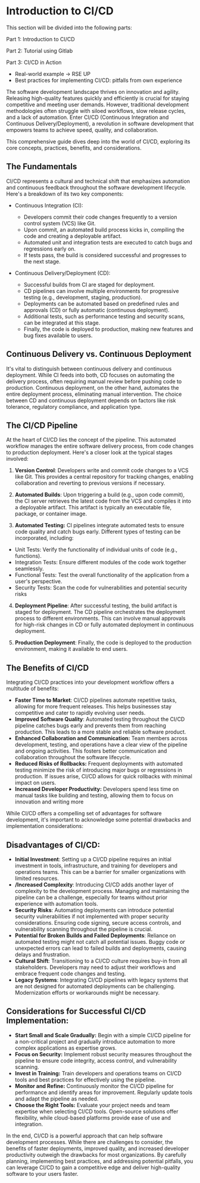 # Introduction to CI/CD

This section will be divided into the following parts:

Part 1: Introduction to CI/CD

Part 2: Tutorial using Gitlab

Part 3: CI/CD in Action
- Real-world example -> RSE UP
- Best practices for implementing CI/CD: pitfalls from own experience

The software development landscape thrives on innovation and agility. Releasing high-quality features quickly and efficiently is crucial for staying competitive and meeting user demands. However, traditional development methodologies often struggle with siloed workflows, slow release cycles, and a lack of automation. Enter CI/CD (Continuous Integration and Continuous Delivery/Deployment), a revolution in software development that empowers teams to achieve speed, quality, and collaboration.

This comprehensive guide dives deep into the world of CI/CD, exploring its core concepts, practices, benefits, and considerations.

## The Fundamentals

CI/CD represents a cultural and technical shift that emphasizes automation and continuous feedback throughout the software development lifecycle. Here's a breakdown of its two key components:

- Continuous Integration (CI):
  - Developers commit their code changes frequently to a version control system (VCS) like Git.
  - Upon commit, an automated build process kicks in, compiling the code and creating a deployable artifact.
  - Automated unit and integration tests are executed to catch bugs and regressions early on.
  - If tests pass, the build is considered successful and progresses to the next stage.

- Continuous Delivery/Deployment (CD):
  - Successful builds from CI are staged for deployment.
  - CD pipelines can involve multiple environments for progressive testing (e.g., development, staging, production).
  - Deployments can be automated based on predefined rules and approvals (CD) or fully automatic (continuous deployment).
  - Additional tests, such as performance testing and security scans, can be integrated at this stage.
  - Finally, the code is deployed to production, making new features and bug fixes available to users.

## Continuous Delivery vs. Continuous Deployment

It's vital to distinguish between continuous delivery and continuous deployment. While CI feeds into both, CD focuses on automating the delivery process, often requiring manual review before pushing code to production. Continuous deployment, on the other hand, automates the entire deployment process, eliminating manual intervention. The choice between CD and continuous deployment depends on factors like risk tolerance, regulatory compliance, and application type.

## The CI/CD Pipeline

At the heart of CI/CD lies the concept of the pipeline. This automated workflow manages the entire software delivery process, from code changes to production deployment. Here's a closer look at the typical stages involved:

1. **Version Control**: Developers write and commit code changes to a VCS like Git. This provides a central repository for tracking changes, enabling collaboration and reverting to previous versions if necessary.

2. **Automated Builds**: Upon triggering a build (e.g., upon code commit), the CI server retrieves the latest code from the VCS and compiles it into a deployable artifact. This artifact is typically an executable file, package, or container image.

3. **Automated Testing:** CI pipelines integrate automated tests to ensure code quality and catch bugs early. Different types of testing can be incorporated, including:
  - Unit Tests: Verify the functionality of individual units of code (e.g., functions).
  - Integration Tests: Ensure different modules of the code work together seamlessly.
  - Functional Tests: Test the overall functionality of the application from a user's perspective.
  - Security Tests: Scan the code for vulnerabilities and potential security risks

4. **Deployment Pipeline**: After successful testing, the build artifact is staged for deployment. The CD pipeline orchestrates the deployment process to different environments. This can involve manual approvals for high-risk changes in CD or fully automated deployment in continuous deployment.

5. **Production Deployment**: Finally, the code is deployed to the production environment, making it available to end users.

## The Benefits of CI/CD
Integrating CI/CD practices into your development workflow offers a multitude of benefits:

- **Faster Time to Market**: CI/CD pipelines automate repetitive tasks, allowing for more frequent releases. This helps businesses stay competitive and cater to rapidly evolving user needs.
- **Improved Software Quality**: Automated testing throughout the CI/CD pipeline catches bugs early and prevents them from reaching production. This leads to a more stable and reliable software product.
- **Enhanced Collaboration and Communication:** Team members across development, testing, and operations have a clear view of the pipeline and ongoing activities. This fosters better communication and collaboration throughout the software lifecycle.
- **Reduced Risks of Rollbacks:** Frequent deployments with automated testing minimize the risk of introducing major bugs or regressions in production. If issues arise, CI/CD allows for quick rollbacks with minimal impact on users.
- **Increased Developer Productivity:** Developers spend less time on manual tasks like building and testing, allowing them to focus on innovation and writing more


While CI/CD offers a compelling set of advantages for software development, it's important to acknowledge some potential drawbacks and implementation considerations:

## Disadvantages of CI/CD:

- **Initial Investment**: Setting up a CI/CD pipeline requires an initial investment in tools, infrastructure, and training for developers and operations teams. This can be a barrier for smaller organizations with limited resources.
- **/Increased Complexity**: Introducing CI/CD adds another layer of complexity to the development process. Managing and maintaining the pipeline can be a challenge, especially for teams without prior experience with automation tools.
- **Security Risks**: Automating deployments can introduce potential security vulnerabilities if not implemented with proper security considerations. Ensuring code signing, secure access controls, and vulnerability scanning throughout the pipeline is crucial.
- **Potential for Broken Builds and Failed Deployments**: Reliance on automated testing might not catch all potential issues. Buggy code or unexpected errors can lead to failed builds and deployments, causing delays and frustration.
- **Cultural Shift**: Transitioning to a CI/CD culture requires buy-in from all stakeholders. Developers may need to adjust their workflows and embrace frequent code changes and testing.
- **Legacy Systems**: Integrating CI/CD pipelines with legacy systems that are not designed for automated deployments can be challenging. Modernization efforts or workarounds might be necessary.

## Considerations for Successful CI/CD Implementation:

- **Start Small and Scale Gradually:** Begin with a simple CI/CD pipeline for a non-critical project and gradually introduce automation to more complex applications as expertise grows.
- **Focus on Security:** Implement robust security measures throughout the pipeline to ensure code integrity, access control, and vulnerability scanning.
- **Invest in Training:** Train developers and operations teams on CI/CD tools and best practices for effectively using the pipeline.
- **Monitor and Refine:** Continuously monitor the CI/CD pipeline for performance and identify areas for improvement. Regularly update tools and adapt the pipeline as needed.
- **Choose the Right Tools:** Evaluate your project needs and team expertise when selecting CI/CD tools. Open-source solutions offer flexibility, while cloud-based platforms provide ease of use and integration.


In the end, CI/CD is a powerful approach that can help software development processes. While there are challenges to consider, the benefits of faster deployments, improved quality, and increased developer productivity outweigh the drawbacks for most organizations. By carefully planning, implementing best practices, and addressing potential pitfalls, you can leverage CI/CD to gain a competitive edge and deliver high-quality software to your users faster.

